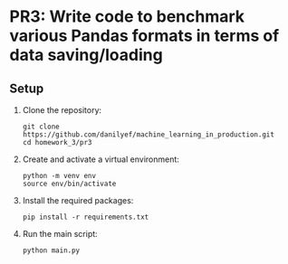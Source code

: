 # PR3: Write code to benchmark various Pandas formats in terms of data saving/loading

## Setup

1. Clone the repository:
   ```
   git clone https://github.com/danilyef/machine_learning_in_production.git
   cd homework_3/pr3
   ```

2. Create and activate a virtual environment:
   ```
   python -m venv env
   source env/bin/activate  
   ```

3. Install the required packages:
   ```
   pip install -r requirements.txt
   ```

4. Run the main script:
   ```
   python main.py
   ```